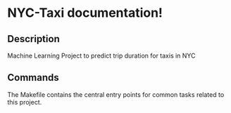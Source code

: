 # NYC-Taxi documentation!

## Description

Machine Learning Project to predict trip duration for taxis in NYC

## Commands

The Makefile contains the central entry points for common tasks related to this project.


